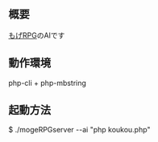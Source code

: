 ## 概要
[もげRPG](https://github.com/fusuya/mogeRPGserver)のAIです

## 動作環境
php-cli + php-mbstring

## 起動方法
$ ./mogeRPGserver --ai "php koukou.php"
